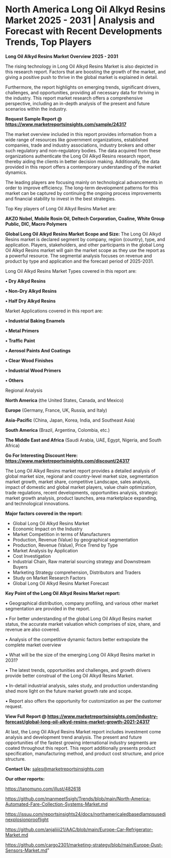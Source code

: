 # North America Long Oil Alkyd Resins Market 2025 - 2031 | Analysis and Forecast with Recent Developments Trends, Top Players

<Strong> Long Oil Alkyd Resins Market Overview 2025 - 2031</strong>

The rising technology in Long Oil Alkyd Resins Market is also depicted in this research report. Factors that are boosting the growth of the market, and giving a positive push to thrive in the global market is explained in detail.

Furthermore, the report highlights on emerging trends, significant drivers, challenges, and opportunities, providing all necessary data for thriving in the industry. This report market research offers a comprehensive perspective, including an in-depth analysis of the present and future scenarios within the industry.

<strong>Request Sample Report @ <a href=https://www.marketreportsinsights.com/sample/24317>https://www.marketreportsinsights.com/sample/24317</a></strong>

The market overview included in this report provides information from a wide range of resources like government organizations, established companies, trade and industry associations, industry brokers and other such regulatory and non-regulatory bodies. The data acquired from these organizations authenticate the Long Oil Alkyd Resins research report, thereby aiding the clients in better decision making. Additionally, the data provided in this report offers a contemporary understanding of the market dynamics.

The leading players are focusing mainly on technological advancements in order to improve efficiency. The long-term development patterns for this market can be captured by continuing the ongoing process improvements and financial stability to invest in the best strategies.

Top Key players of Long Oil Alkyd Resins Market are:

<strong>AKZO Nobel, Mobile Rosin Oil, Deltech Corporation, Coaline, White Group Public, DIC, Macro Polymers</strong>

<strong><b>Global Long Oil Alkyd Resins Market Scope and Size:</b></strong>
The Long Oil Alkyd Resins market is declared segment by company, region (country), type, and application. Players, stakeholders, and other participants in the global Long Oil Alkyd Resins market will gain the market scope as they use the report as a powerful resource. The segmental analysis focuses on revenue and product by type and application and the forecast period of 2025-2031.

Long Oil Alkyd Resins Market Types covered in this report are:

<strong>• Dry Alkyd Resins

• Non-Dry Alkyd Resins

• Half Dry Alkyd Resins</strong>

Market Applications covered in this report are:

<strong>• Industrial Baking Enamels

• Metal Primers

• Traffic Paint

• Aerosol Paints And Coatings

• Clear Wood Finishes

• Industrial Wood Primers

• Others</strong> 

Regional Analysis

<strong>North America</strong> (the United States, Canada, and Mexico)

<strong>Europe</strong> (Germany, France, UK, Russia, and Italy)

<strong>Asia-Pacific</strong> (China, Japan, Korea, India, and Southeast Asia)

<strong>South America</strong> (Brazil, Argentina, Colombia, etc.)

<strong>The Middle East and Africa</strong> (Saudi Arabia, UAE, Egypt, Nigeria, and South Africa)

<strong>Go For Interesting Discount Here: <a href=https://www.marketreportsinsights.com/discount/24317>https://www.marketreportsinsights.com/discount/24317</a></strong>

The Long Oil Alkyd Resins market report provides a detailed analysis of global market size, regional and country-level market size, segmentation market growth, market share, competitive Landscape, sales analysis, impact of domestic and global market players, value chain optimization, trade regulations, recent developments, opportunities analysis, strategic market growth analysis, product launches, area marketplace expanding, and technological innovations.

<strong><b>Major factors covered in the report:</b></strong>
<ul>
  <li>Global Long Oil Alkyd Resins Market </li>
  <li>Economic Impact on the Industry</li>
  <li>Market Competition in terms of Manufacturers</li>
  <li>Production, Revenue (Value) by geographical segmentation</li>
  <li>Production, Revenue (Value), Price Trend by Type</li>
  <li>Market Analysis by Application</li>
  <li>Cost Investigation</li>
  <li>Industrial Chain, Raw material sourcing strategy and Downstream Buyers</li>
  <li>Marketing Strategy comprehension, Distributors and Traders</li>
  <li>Study on Market Research Factors</li>
  <li>Global Long Oil Alkyd Resins Market Forecast</li>
</ul>

<strong><b>Key Point of the Long Oil Alkyd Resins Market report:</b></strong>

• Geographical distribution, company profiling, and various other market segmentation are provided in the report.

• For better understanding of the global Long Oil Alkyd Resins market status, the accurate market valuation which comprises of size, share, and revenue are also covered.

• Analysis of the competitive dynamic factors better extrapolate the complete market overview

• What will be the size of the emerging Long Oil Alkyd Resins market in 2031?

• The latest trends, opportunities and challenges, and growth drivers provide better construal of the Long Oil Alkyd Resins Market.

• In-detail industrial analysis, sales study, and production understanding shed more light on the future market growth rate and scope.

• Report also offers the opportunity for customization as per the customer request.

<strong><b>View Full Report @ <a href=https://www.marketreportsinsights.com/industry-forecast/global-long-oil-alkyd-resins-market-growth-2021-24317>https://www.marketreportsinsights.com/industry-forecast/global-long-oil-alkyd-resins-market-growth-2021-24317</a></b></strong>


At last, the Long Oil Alkyd Resins Market report includes investment come analysis and development trend analysis. The present and future opportunities of the fastest growing international industry segments are coated throughout this report. This report additionally presents product specification, manufacturing method, and product cost structure, and price structure.

<strong>Contact Us:</strong>
sales@marketreportsinsights.com

<strong>Our other reports:</strong>

<a href=https://tanomuno.com/illust/482618>https://tanomuno.com/illust/482618</a>

<a href=https://github.com/manmeet5sigh/Trends/blob/main/North-America-Automated-Fare-Collection-Systems-Market.md>https://github.com/manmeet5sigh/Trends/blob/main/North-America-Automated-Fare-Collection-Systems-Market.md</a>

<a href=https://issuu.com/reportsinsights24/docs/northamericaledbasedlampsusedinexplosionprooflight>https://issuu.com/reportsinsights24/docs/northamericaledbasedlampsusedinexplosionprooflight</a>

<a href=https://github.com/anjaliiii21/AAC/blob/main/Europe-Car-Refrigerator-Market.md>https://github.com/anjaliiii21/AAC/blob/main/Europe-Car-Refrigerator-Market.md</a>

<a href=https://github.com/cargo2301/marketing-strategy/blob/main/Europe-Dust-Sensors-Market.md>https://github.com/cargo2301/marketing-strategy/blob/main/Europe-Dust-Sensors-Market.md</a>"
